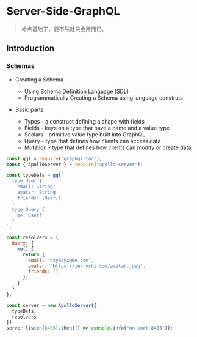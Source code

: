 # Server-Side-GraphQL

> 补点基础了，要不然就只会用而已。

## Introduction

### Schemas

* Creating a Schema
  * Using Schema Definition Language (SDL)
  * Programmatically Creating a Schema using language construts

* Basic parts
  * Types - a construct defining a shape with fields
  * Fields - keys on a type that have a name and a value type
  * Scalars - primitive value type built into GraphQL
  * Query - type that defines how clients can access data
  * Mutation - type that defines how clients can modify or create data

```js
const gql = require("graphql-tag");
const { ApolloServer } = require("apollo-server");

const typeDefs = gql`
  type User {
    email: String!
    avatar: String
    friends: [User]!
  }
  type Query {
    me: User!
  }
`;

const resolvers = {
  Query: {
    me() {
      return {
        email: "szy0syz@me.com",
        avatar: "https://jerryshi.com/avatar.jpeg",
        friends: []
      };
    }
  }
};

const server = new ApolloServer({
  typeDefs,
  resolvers
});
server.listen(8405).then(() => console.info("on port 8405"));
```
